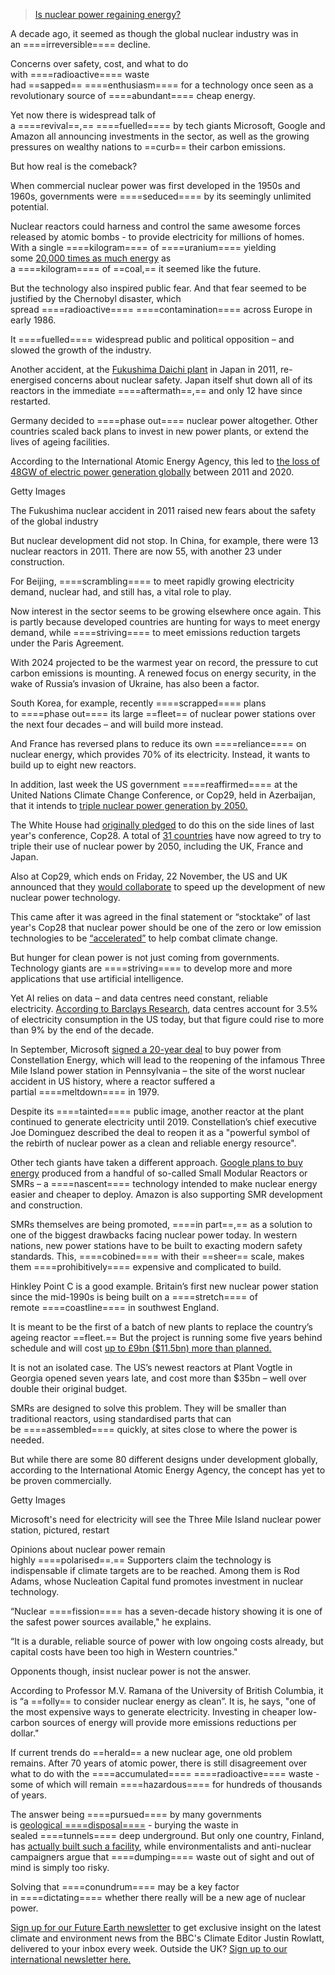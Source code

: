 
> [Is nuclear power regaining energy?](https://www.bbc.com/news/articles/czr764nr873o)

A decade ago, it seemed as though the global nuclear industry was in an ====irreversible==== decline.

Concerns over safety, cost, and what to do with ====radioactive==== waste had ==sapped== ====enthusiasm==== for a technology once seen as a revolutionary source of ====abundant==== cheap energy.

Yet now there is widespread talk of a ====revival==,== ====fuelled==== by tech giants Microsoft, Google and Amazon all announcing investments in the sector, as well as the growing pressures on wealthy nations to ==curb== their carbon emissions.

But how real is the comeback?

When commercial nuclear power was first developed in the 1950s and 1960s, governments were ====seduced==== by its seemingly unlimited potential.

Nuclear reactors could harness and control the same awesome forces released by atomic bombs - to provide electricity for millions of homes. With a single ====kilogram==== of ====uranium==== yielding some [20,000 times as much energy](https://world-nuclear.org/information-library/economic-aspects/economics-of-nuclear-power#:~:text=One%20kilogram%20of%20natural%20uranium,very%20portable%20and%20tradeable%20commodity.) as a ====kilogram==== of ==coal,== it seemed like the future.

But the technology also inspired public fear. And that fear seemed to be justified by the Chernobyl disaster, which spread ====radioactive==== ====contamination==== across Europe in early 1986.

It ====fuelled==== widespread public and political opposition – and slowed the growth of the industry.

Another accident, at the [Fukushima Daichi plant](https://www.bbc.co.uk/news/world-asia-56252695) in Japan in 2011, re-energised concerns about nuclear safety. Japan itself shut down all of its reactors in the immediate ====aftermath==,== and only 12 have since restarted.

Germany decided to ====phase out==== nuclear power altogether. Other countries scaled back plans to invest in new power plants, or extend the lives of ageing facilities.

According to the International Atomic Energy Agency, this led to [the loss of 48GW of electric power generation globally](https://www.iaea.org/newscenter/news/nuclear-power-10-years-after-fukushima-the-long-road-back) between 2011 and 2020.

Getty Images

The Fukushima nuclear accident in 2011 raised new fears about the safety of the global industry

But nuclear development did not stop. In China, for example, there were 13 nuclear reactors in 2011. There are now 55, with another 23 under construction.

For Beijing, ====scrambling==== to meet rapidly growing electricity demand, nuclear had, and still has, a vital role to play.

Now interest in the sector seems to be growing elsewhere once again. This is partly because developed countries are hunting for ways to meet energy demand, while ====striving==== to meet emissions reduction targets under the Paris Agreement.

With 2024 projected to be the warmest year on record, the pressure to cut carbon emissions is mounting. A renewed focus on energy security, in the wake of Russia’s invasion of Ukraine, has also been a factor.

South Korea, for example, recently ====scrapped==== plans to ====phase out==== its large ==fleet== of nuclear power stations over the next four decades – and will build more instead.

And France has reversed plans to reduce its own ====reliance==== on nuclear energy, which provides 70% of its electricity. Instead, it wants to build up to eight new reactors.

In addition, last week the US government ====reaffirmed==== at the United Nations Climate Change Conference, or Cop29, held in Azerbaijan, that it intends to [triple nuclear power generation by 2050.](https://www.energy.gov/ne/articles/us-sets-targets-triple-nuclear-energy-capacity-2050)

The White House had [originally pledged](https://www.state.gov/the-united-states-joins-multinational-declaration-to-triple-nuclear-energy-capacity-by-2050-to-support-global-climate-and-energy-security-goals/) to do this on the side lines of last year's conference, Cop28. A total of [31 countries](https://www.power-technology.com/news/cop29-six-more-countries-join-goal-to-triple-nuclear-us-sets-deployment-plans/) have now agreed to try to triple their use of nuclear power by 2050, including the UK, France and Japan.

Also at Cop29, which ends on Friday, 22 November, the US and UK announced that they [would collaborate](https://www.gov.uk/government/news/uk-and-us-join-forces-to-speed-up-advanced-nuclear-technologies) to speed up the development of new nuclear power technology.

This came after it was agreed in the final statement or “stocktake” of last year's Cop28 that nuclear power should be one of the zero or low emission technologies to be [“accelerated”](https://unfccc.int/topics/global-stocktake/about-the-global-stocktake/outcome-of-the-first-global-stocktake) to help combat climate change.

But hunger for clean power is not just coming from governments. Technology giants are ====striving==== to develop more and more applications that use artificial intelligence.

Yet AI relies on data – and data centres need constant, reliable electricity. [According to Barclays Research](https://www.ib.barclays/our-insights/3-point-perspective/AI-power-energy-demand.html), data centres account for 3.5% of electricity consumption in the US today, but that figure could rise to more than 9% by the end of the decade.

In September, Microsoft [signed a 20-year deal](https://www.bbc.co.uk/news/articles/cx25v2d7zexo#:~:text=The%20tech%20giant%20said%20it,artificial%20intelligence%20(AI)%20expand.) to buy power from Constellation Energy, which will lead to the reopening of the infamous Three Mile Island power station in Pennsylvania – the site of the worst nuclear accident in US history, where a reactor suffered a partial ====meltdown==== in 1979.

Despite its ====tainted==== public image, another reactor at the plant continued to generate electricity until 2019. Constellation’s chief executive Joe Dominguez described the deal to reopen it as a "powerful symbol of the rebirth of nuclear power as a clean and reliable energy resource".

Other tech giants have taken a different approach. [Google plans to buy energy](https://www.bbc.co.uk/news/articles/c748gn94k95o) produced from a handful of so-called Small Modular Reactors or SMRs – a ====nascent==== technology intended to make nuclear energy easier and cheaper to deploy. Amazon is also supporting SMR development and construction.

SMRs themselves are being promoted, ====in part==,== as a solution to one of the biggest drawbacks facing nuclear power today. In western nations, new power stations have to be built to exacting modern safety standards. This, ====cobined==== with their ==sheer== scale, makes them ====prohibitively==== expensive and complicated to build.

Hinkley Point C is a good example. Britain’s first new nuclear power station since the mid-1990s is being built on a ====stretch==== of remote ====coastline==== in southwest England.

It is meant to be the first of a batch of new plants to replace the country’s ageing reactor ==fleet.== But the project is running some five years behind schedule and will cost [up to £9bn ($11.5bn) more than planned.](https://www.bbc.co.uk/news/business-68073279)

It is not an isolated case. The US’s newest reactors at Plant Vogtle in Georgia opened seven years late, and cost more than $35bn – well over double their original budget.

SMRs are designed to solve this problem. They will be smaller than traditional reactors, using standardised parts that can be ====assembled==== quickly, at sites close to where the power is needed.

But while there are some 80 different designs under development globally, according to the International Atomic Energy Agency, the concept has yet to be proven commercially.

Getty Images

Microsoft's need for electricity will see the Three Mile Island nuclear power station, pictured, restart

Opinions about nuclear power remain highly ====polarised==.== Supporters claim the technology is indispensable if climate targets are to be reached. Among them is Rod Adams, whose Nucleation Capital fund promotes investment in nuclear technology.

“Nuclear ====fission==== has a seven-decade history showing it is one of the safest power sources available," he explains.

“It is a durable, reliable source of power with low ongoing costs already, but capital costs have been too high in Western countries."

Opponents though, insist nuclear power is not the answer.

According to Professor M.V. Ramana of the University of British Columbia, it is “a ==folly== to consider nuclear energy as clean”. It is, he says, "one of the most expensive ways to generate electricity. Investing in cheaper low-carbon sources of energy will provide more emissions reductions per dollar."

If current trends do ==herald== a new nuclear age, one old problem remains. After 70 years of atomic power, there is still disagreement over what to do with the ====accumulated==== ====radioactive==== waste - some of which will remain ====hazardous==== for hundreds of thousands of years.

The answer being ====pursued==== by many governments is [geological ====disposal====](https://www.bbc.co.uk/news/business-62677534) - burying the waste in sealed ====tunnels==== deep underground. But only one country, Finland, has [actually built such a facility](https://www.bbc.com/future/article/20230613-onkalo-has-finland-found-the-answer-to-spent-nuclear-fuel-waste-by-burying-it), while environmentalists and anti-nuclear campaigners argue that ====dumping==== waste out of sight and out of mind is simply too risky.

Solving that ====conundrum==== may be a key factor in ====dictating==== whether there really will be a new age of nuclear power.

[Sign up for our Future Earth newsletter](https://www.bbc.co.uk/newsletters/zdsgqyc) to get exclusive insight on the latest climate and environment news from the BBC's Climate Editor Justin Rowlatt, delivered to your inbox every week. Outside the UK? [Sign up to our international newsletter here.](https://cloud.email.bbc.com/FutureEarth_Newsletter_Signup)

